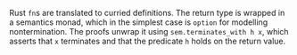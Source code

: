 Rust `fn`s are translated to curried definitions. The return type is wrapped in a semantics monad, which in the simplest case is `option` for modelling nontermination. The proofs unwrap it using `sem.terminates_with h x`, which asserts that `x` terminates and that the predicate `h` holds on the return value.
